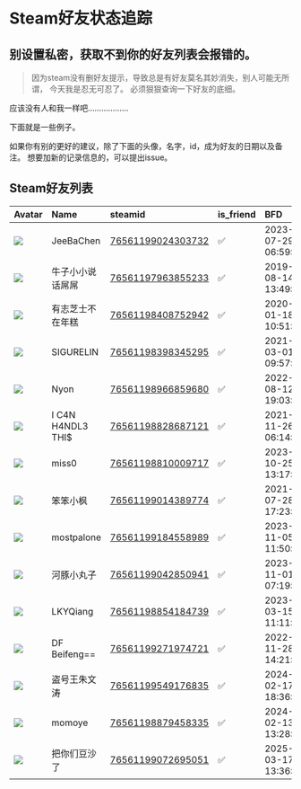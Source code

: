 # Steam好友状态追踪
## 别设置私密，获取不到你的好友列表会报错的。

> 因为steam没有删好友提示，导致总是有好友莫名其妙消失，别人可能无所谓，
> 今天我是忍无可忍了。 必须狠狠查询一下好友的底细。

应该没有人和我一样吧………………

下面就是一些例子。

如果你有别的更好的建议，除了下面的头像，名字，id，成为好友的日期以及备注。 想要加新的记录信息的，可以提出issue。



## Steam好友列表

| Avatar                                                                            | Name              | steamid                                                                     | is_friend   | BFD                 | Remark   |
|:----------------------------------------------------------------------------------|:------------------|:----------------------------------------------------------------------------|:------------|:--------------------|:---------|
| ![](https://avatars.steamstatic.com/e4c5e2ab869df41657cb2108f0d01723d0ba7ba7.jpg) | JeeBaChen         | [76561199024303732](https://steamcommunity.com/profiles/76561199024303732/) | ✅           | 2023-07-29 06:59:43 |          |
| ![](https://avatars.steamstatic.com/1c0b5c37a442a2d39f32902ec42f2e26ba6a142e.jpg) | 牛子小小说话屌屌          | [76561197963855233](https://steamcommunity.com/profiles/76561197963855233/) | ✅           | 2019-08-14 13:49:03 |          |
| ![](https://avatars.steamstatic.com/ab9b6fada5ef6c8555446c0fa36d36cad7d51008.jpg) | 有志芝士不在年糕          | [76561198408752942](https://steamcommunity.com/profiles/76561198408752942/) | ✅           | 2020-01-18 10:51:55 |          |
| ![](https://avatars.steamstatic.com/385123f1c519314a8b58b7039e8d8da5d903e7cf.jpg) | SIGURELIN         | [76561198398345295](https://steamcommunity.com/profiles/76561198398345295/) | ✅           | 2021-03-01 09:57:13 |          |
| ![](https://avatars.steamstatic.com/feef9f424757b3cc451bfe9317688fc379a9667f.jpg) | Nyon              | [76561198966859680](https://steamcommunity.com/profiles/76561198966859680/) | ✅           | 2022-08-12 19:03:18 |          |
| ![](https://avatars.steamstatic.com/006b6012c34b66006105cfdd7fb02cb4ae34f7a1.jpg) | I C4N H4NDL3 THI$ | [76561198828687121](https://steamcommunity.com/profiles/76561198828687121/) | ✅           | 2021-11-26 06:14:32 |          |
| ![](https://avatars.steamstatic.com/3bc11be22692759350f028a763e7fc01d22941fd.jpg) | miss0             | [76561198810009717](https://steamcommunity.com/profiles/76561198810009717/) | ✅           | 2023-10-25 13:17:49 |          |
| ![](https://avatars.steamstatic.com/235238cfb03118c94eb18b66d0006f4dcee2be34.jpg) | 笨笨小枫              | [76561199014389774](https://steamcommunity.com/profiles/76561199014389774/) | ✅           | 2021-07-28 17:23:47 |          |
| ![](https://avatars.steamstatic.com/1dc2ebd10cfbd55d6ddefe9e6a90951d23bf898c.jpg) | mostpalone        | [76561199184558989](https://steamcommunity.com/profiles/76561199184558989/) | ✅           | 2023-11-05 11:50:05 |          |
| ![](https://avatars.steamstatic.com/44b65fa70c3df3819aa00d7b9cb13a40ac7cc2dc.jpg) | 河豚小丸子             | [76561199042850941](https://steamcommunity.com/profiles/76561199042850941/) | ✅           | 2023-11-01 07:19:56 |          |
| ![](https://avatars.steamstatic.com/1c0b5c37a442a2d39f32902ec42f2e26ba6a142e.jpg) | LKYQiang          | [76561198854184739](https://steamcommunity.com/profiles/76561198854184739/) | ✅           | 2023-03-15 11:11:59 |          |
| ![](https://avatars.steamstatic.com/fef49e7fa7e1997310d705b2a6158ff8dc1cdfeb.jpg) | DF Beifeng==      | [76561199271974721](https://steamcommunity.com/profiles/76561199271974721/) | ✅           | 2022-11-28 14:21:19 |          |
| ![](https://avatars.steamstatic.com/63193f78ed1102e95a877d7a4a27497d26dc9863.jpg) | 盗号王朱文涛            | [76561199549176835](https://steamcommunity.com/profiles/76561199549176835/) | ✅           | 2024-02-17 18:36:24 |          |
| ![](https://avatars.steamstatic.com/edea68afd57a75255af47916521ba7b4bd0174c1.jpg) | momoye            | [76561198879458335](https://steamcommunity.com/profiles/76561198879458335/) | ✅           | 2024-02-13 13:28:08 |          |
| ![](https://avatars.steamstatic.com/6a1de9188919598fd7fb970c967c29b1096ec723.jpg) | 把你们豆沙了            | [76561199072695051](https://steamcommunity.com/profiles/76561199072695051/) | ✅           | 2025-03-17 13:36:18 |          |
